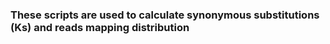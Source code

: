 ### These scripts are used to calculate synonymous substitutions (Ks) and reads mapping distribution
